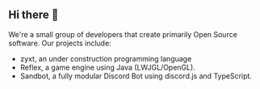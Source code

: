 ## Hi there 👋

We're a small group of developers that create primarily Open Source software.
Our projects include:
* zyxt, an under construction programming language
* Reflex, a game engine using Java (LWJGL/OpenGL).
* Sandbot, a fully modular Discord Bot using discord.js and TypeScript.

